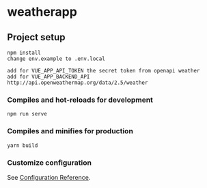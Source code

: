 # weatherapp

## Project setup
```
npm install
change env.example to .env.local

add for VUE_APP_API_TOKEN the secret token from openapi weather
add for VUE_APP_BACKEND_API http://api.openweathermap.org/data/2.5/weather
```

### Compiles and hot-reloads for development
```
npm run serve
```

### Compiles and minifies for production
```
yarn build
```

### Customize configuration
See [Configuration Reference](https://cli.vuejs.org/config/).
